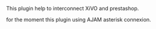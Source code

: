 This plugin help to interconnect XiVO and prestashop.

for the moment this plugin using AJAM asterisk connexion.
